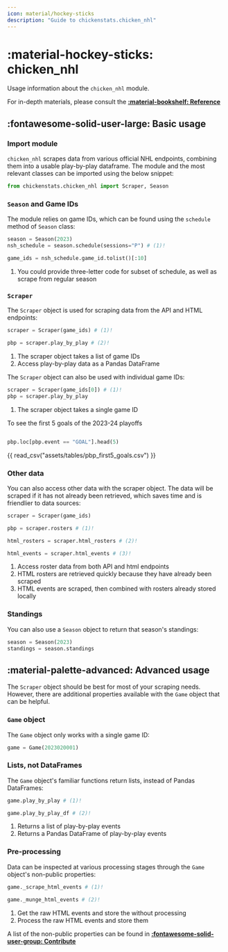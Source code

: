 ```yaml
---
icon: material/hockey-sticks
description: "Guide to chickenstats.chicken_nhl"
---
```


# :material-hockey-sticks: **chicken_nhl**

Usage information about the `chicken_nhl` module.

For in-depth materials, please consult the **[:material-bookshelf: Reference](../../reference/reference.md)**

## :fontawesome-solid-user-large: **Basic usage**

### **Import module**

`chicken_nhl` scrapes data from various official NHL endpoints, combining them into a usable play-by-play
dataframe. The module and the most relevant classes can be imported using the below snippet:

```py
from chickenstats.chicken_nhl import Scraper, Season
```

### **`Season` and Game IDs**
  
The module relies on game IDs, which can be found using the `schedule` method of `Season` class:

```py
season = Season(2023)
nsh_schedule = season.schedule(sessions="P") # (1)! 

game_ids = nsh_schedule.game_id.tolist()[:10]
```

1. You could provide three-letter code for subset of schedule, as well as scrape from regular season

### **`Scraper`**

The `Scraper` object is used for scraping data from the API and HTML endpoints:

```py
scraper = Scraper(game_ids) # (1)! 

pbp = scraper.play_by_play # (2)!
```

1. The scraper object takes a list of game IDs
2. Access play-by-play data as a Pandas DataFrame

The `Scraper` object can also be used with individual game IDs:

```py
scraper = Scraper(game_ids[0]) # (1)!
pbp = scraper.play_by_play
```

1. The scraper object takes a single game ID

To see the first 5 goals of the 2023-24 playoffs

```py

pbp.loc[pbp.event == "GOAL"].head(5)

```

{{ read_csv("assets/tables/pbp_first5_goals.csv") }}

### **Other data**

You can also access other data with the scraper object. The data will be scraped if it has not already been retrieved,
which saves time and is friendlier to data sources:

```py
scraper = Scraper(game_ids)

pbp = scraper.rosters # (1)! 

html_rosters = scraper.html_rosters # (2)! 

html_events = scraper.html_events # (3)! 
```

1. Access roster data from both API and html endpoints
2. HTML rosters are retrieved quickly because they have already been scraped
3. HTML events are scraped, then combined with rosters already stored locally

### **Standings**

You can also use a `Season` object to return that season's standings:

```python
season = Season(2023)
standings = season.standings
```

## :material-palette-advanced: **Advanced usage**

The `Scraper` object should be best for most of your scraping needs. However, there are additional 
properties available with the `Game` object that can be helpful.

### **`Game` object**

The `Game` object only works with a single game ID:

```python
game = Game(2023020001)
```

### **Lists, not DataFrames**

The `Game` object's familiar functions return lists, instead of Pandas DataFrames:

```python
game.play_by_play # (1)! 

game.play_by_play_df # (2)! 
```

1. Returns a list of play-by-play events
2. Returns a Pandas DataFrame of play-by-play events

### **Pre-processing**

Data can be inspected at various processing stages through the `Game` object's non-public properties:

```python
game._scrape_html_events # (1)! 

game._munge_html_events # (2)!
```

1. Get the raw HTML events and store the without processing
2. Process the raw HTML events and store them

A list of the non-public properties can be found in
**[:fontawesome-solid-user-group: Contribute](../../contribute/contribute.md)**



